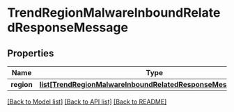 # TrendRegionMalwareInboundRelatedResponseMessage

## Properties
Name | Type | Description | Notes
------------ | ------------- | ------------- | -------------
**region** | [**list[TrendRegionMalwareInboundRelatedResponseMessageRegion]**](TrendRegionMalwareInboundRelatedResponseMessageRegion.md) |  | [optional] 

[[Back to Model list]](../README.md#documentation-for-models) [[Back to API list]](../README.md#documentation-for-api-endpoints) [[Back to README]](../README.md)


